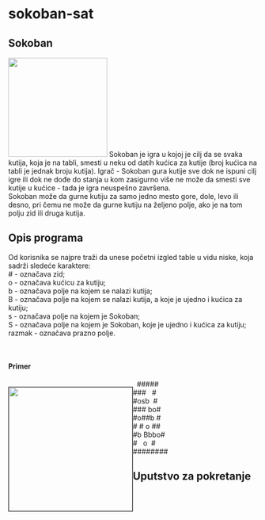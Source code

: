 # sokoban-sat

<h2>Sokoban</h2>

<img src = "http://www.matf.bg.ac.rs/p/files/126-sokoban.gif" width ="200" height ="200">
Sokoban je igra u kojoj je cilj da se svaka kutija, koja je na tabli, smesti u neku od datih kućica za kutije (broj kućica na tabli je jednak broju kutija). Igrač - Sokoban gura kutije sve dok ne ispuni cilj igre ili dok ne dođe do stanja u kom zasigurno više ne može da smesti sve kutije u kućice - tada je igra neuspešno završena.
<br>
Sokoban može da gurne kutiju za samo jedno mesto gore, dole, levo ili desno, pri čemu ne može da gurne kutiju na željeno polje, ako je na tom polju zid ili druga kutija.

<h2>Opis programa</h2>

Od korisnika se najpre traži da unese početni izgled table u vidu niske, koja sadrži sledeće karaktere: <br>
&#35; - označava zid;
<br>
o - označava kućicu za kutiju;
<br>
b - označava polje na kojem se nalazi kutija;
<br>
B - označava polje na kojem se nalazi kutija, a koje je ujedno i kućica za kutiju;
<br>
s - označava polje na kojem je Sokoban;
<br>
S - označava polje na kojem je Sokoban, koje je ujedno i kućica za kutiju;
<br>
razmak - označava prazno polje.

<br>
<h4>Primer</h4>


<div style="clear: left;">
<p style="float: left;"><img src="http://www.matf.bg.ac.rs/p/files/1654460188-126-sokoban.png" height="250" width="250" border="1px"></p>
    <p>&nbsp;&nbsp;##### 
        <br>
       ###&nbsp;&nbsp;&nbsp;# 
        <br> 
       #osb&nbsp;&nbsp;# 
        <br>
       ###&nbsp;bo#
        <br>
       #o##b&nbsp;#
        <br>
       #&nbsp;#&nbsp;o&nbsp;##
        <br>
       #b&nbsp;Bbbo#
        <br>
       #&nbsp;&nbsp;&nbsp;o&nbsp;&nbsp;#
        <br>
       ########
        <br>
    </p>

</div>



<h2>Uputstvo za pokretanje</h2>
